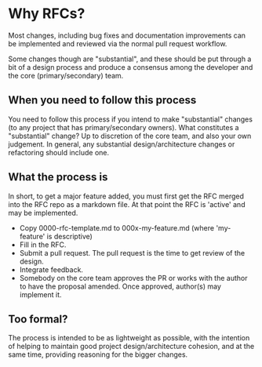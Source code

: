 # Why RFCs?

Most changes, including bug fixes and documentation improvements can be implemented and reviewed 
via the normal pull request workflow.

Some changes though are "substantial", and these should be put through a bit of a design process 
and produce a consensus among the developer and the core (primary/secondary) team.

## When you need to follow this process
You need to follow this process if you intend to make "substantial" changes 
(to any project that has primary/secondary owners). What constitutes a "substantial" change? Up to 
 discretion of the core team, and also your own judgement. In general, any substantial design/architecture
 changes or refactoring should include one.
 
## What the process is
In short, to get a major feature added, you must first get the RFC merged into the RFC repo as a 
markdown file. At that point the RFC is 'active' and may be implemented.

* Copy 0000-rfc-template.md to 000x-my-feature.md (where 'my-feature' is descriptive)
* Fill in the RFC.
* Submit a pull request. The pull request is the time to get review of the design.
* Integrate feedback. 
* Somebody on the core team approves the PR or works with the author to have the proposal
amended. Once approved, author(s) may implement it.


## Too formal?
The process is intended to be as lightweight as possible, with the intention of helping to maintain
good project design/architecture cohesion, and at the same time, providing reasoning for the bigger
changes. 
